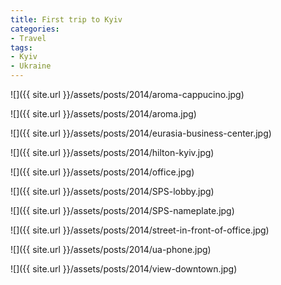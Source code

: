 ```yaml
---
title: First trip to Kyiv
categories:
- Travel
tags:
- Kyiv
- Ukraine
---
```




  
   ![]({{ site.url }}/assets/posts/2014/aroma-cappucino.jpg)
  

  
   ![]({{ site.url }}/assets/posts/2014/aroma.jpg)
  

  
   ![]({{ site.url }}/assets/posts/2014/eurasia-business-center.jpg)
  

  
   ![]({{ site.url }}/assets/posts/2014/hilton-kyiv.jpg)
  

  
   ![]({{ site.url }}/assets/posts/2014/office.jpg)
  

  
   ![]({{ site.url }}/assets/posts/2014/SPS-lobby.jpg)
  

  
   ![]({{ site.url }}/assets/posts/2014/SPS-nameplate.jpg)
  

  
   ![]({{ site.url }}/assets/posts/2014/street-in-front-of-office.jpg)
  

  
   ![]({{ site.url }}/assets/posts/2014/ua-phone.jpg)
  

  
   ![]({{ site.url }}/assets/posts/2014/view-downtown.jpg)
  


